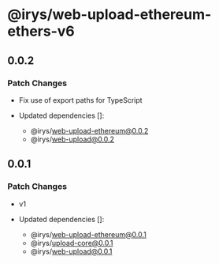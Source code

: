 # @irys/web-upload-ethereum-ethers-v6

## 0.0.2

### Patch Changes

- Fix use of export paths for TypeScript

- Updated dependencies []:
  - @irys/web-upload-ethereum@0.0.2
  - @irys/web-upload@0.0.2

## 0.0.1

### Patch Changes

- v1

- Updated dependencies []:
  - @irys/web-upload-ethereum@0.0.1
  - @irys/upload-core@0.0.1
  - @irys/web-upload@0.0.1
